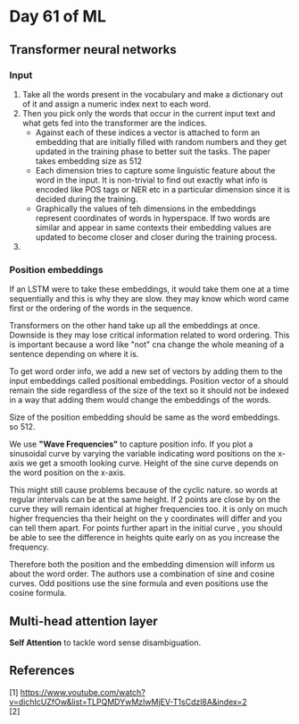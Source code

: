 # Day 61 of ML 

## Transformer neural networks


### Input

1) Take all the words present in the vocabulary and make a dictionary out of it and assign a numeric index next to each word. 
2) Then you pick only the words that occur in the current input text and what gets fed into the transformer are the indices.
    * Against each of these indices a vector is attached to form an embedding that are initially filled with random numbers and they get updated in the training phase to better suit the tasks. The paper takes embedding size as 512
    * Each dimension tries to capture some linguistic feature about the word in the input. It is non-trivial to find out exactly what info is encoded like POS tags or NER etc in a particular dimension since it is decided during the training.
    * Graphically the values of teh dimensions in the embeddings represent coordinates of words in hyperspace. If two words are similar and appear in same contexts their embedding values are updated to become closer and closer during the training process. 
3)  

### Position embeddings

If an LSTM were to take these embeddings, it would take them one at a time sequentially and this is why they are slow. they may know which word came first or the ordering of the words in the sequence.

Transformers on the other hand take up all the embeddings at once. Downside is they may lose critical information related to word ordering. This is important because a word like "not" cna change the whole meaning of a sentence depending on where it is. 

To get word order info, we add a new set of vectors by adding them to the input embeddings called positional embeddings. Position vector of a should remain the side regardless of the size of the text so it should not be indexed in a way that adding them would change the embeddings of the words. 

Size of the position embedding should be same as the word embeddings. so 512. 

We use **"Wave Frequencies"** to capture position info. If you plot a sinusoidal curve by varying the variable indicating word positions on the x-axis we get a smooth looking curve. Height of the sine curve depends on the word position on the x-axis. 

This might still cause problems because of the cyclic nature. so words at regular intervals can be at the same height. If 2 points are close by on the curve they will remain identical at higher frequencies too. it is only on much higher frequencies tha their height on the y coordinates will differ and you can tell them apart.  For points further apart in the initial curve , you should be able to see the difference in heights quite early on as you increase the frequency. 

Therefore both the position and the embedding dimension will inform us about the word order. 
The authors use a combination of sine and cosine curves. Odd positions use the sine formula and even positions use the cosine formula. 


## Multi-head attention layer

**Self Attention** to tackle word sense disambiguation. 


**References**
------------
[1]  https://www.youtube.com/watch?v=dichIcUZfOw&list=TLPQMDYwMzIwMjEV-T1sCdzl8A&index=2  
[2]